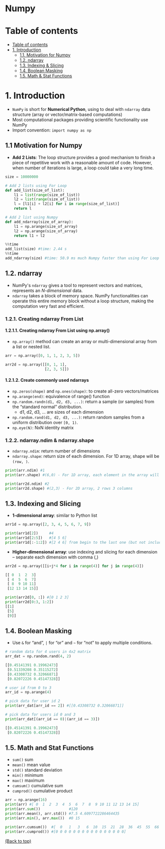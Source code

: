 # Numpy

# Table of contents
- [Table of contents](#table-of-contents)
- [1. Introduction](#1-introduction)
    - [1.1. Motivation for Numpy](#11-motivation-for-numpy)
    - [1.2. ndarray](#12-ndarray)
    - [1.3. Indexing & Slicing](#13-indexing-and-slicing)
    - [1.4. Boolean Masking](#14-boolean-masking)
    - [1.5. Math & Stat Functions](#15-math-and-stat-functions)

# 1. Introduction
- `NumPy` is short for **Numerical Python**, using to deal with `ndarray` data structure (array or vector/matrix-based computations)
- Most computational packages providing scientific functionality use NumPy
- Import convention: `import numpy as np`
## 1.1 Motivation for Numpy
- **Add 2 Lists**: The loop structure provides a good mechanism to finish a piece of repetitive work with a reasonable amount of code. However, when number of iterations is large, a loop could take a very long time.

```Python
size = 10000000

# Add 2 lists using For Loop
def add_list(size_of_list):
    l1 = list(range(size_of_list))
    l2 = list(range(size_of_list))
    l = [l1[i] + l2[i] for i in range(size_of_list)]
    return l

# Add 2 list using Numpy 
def add_ndarray(size_of_array):
    l1 = np.arange(size_of_array)
    l2 = np.arange(size_of_array)
    return l1 + l2

%%time
add_list(size) #time: 2.44 s
%%time
add_ndarray(size) #time: 50.9 ms much Numpy faster than using For Loop to add 2 lists
```

## 1.2. ndarray
- NumPy's `ndarray` gives a tool to represent vectors and matrices, represents an *N-dimensional* data.
- `ndarray` takes a block of memory space. NumPy functionalities can operate this entire memory block without a loop structure, making the computation very fast and efficient.
### 1.2.1. Creating ndarray From List
#### 1.2.1.1. Creating ndarray From List using np.array()
- `np.array()` method can  create an array or multi-dimensional array from a list or nested list.
```Python
arr = np.array([0, 1, 1, 2, 3, 5])

arr2d = np.array([[0, 1, 1], 
                  [2, 3, 5]])
```
#### 1.2.1.2. Create commonly used ndarrays
- `np.zeros(shape)` and `np.ones(shape)`: to create all-zero vectors/matrices 
- `np.arange(end)`: equivalence of range() function
- `np.random.randn(d1, d2, d3, ...)`: return a sample (or samples) from the “standard normal” distribution.
    - d1, d2, d3, ... are sizes of each dimension
- `np.random.rand(d1, d2, d3, ...)`: return random samples from a uniform distribution over `[0, 1)`.
- `np.eye(N)`: NxN identity matrix


### 1.2.2. ndarray.ndim & ndarray.shape
- `ndarray.ndim`: return number of dimensions
- `ndarray.shape`: return size of each dimension. For 1D array, shape will be `(row, )`.
```Python
print(arr.ndim) #1
print(arr.shape) #(6,0) - For 1D array, each element in the array will be treated as a row, so it will has 6 rows, 0 column

print(arr2d.ndim) #2
print(arr2d.shape) #(2,3) - For 2D array, 2 rows 3 columns
```

## 1.3. Indexing and Slicing
- **1-dimensional array**: similar to Python list
```Python
arr1d = np.array([2, 3, 4, 5, 6, 7, 9])

print(arr1d[2])     #4
print(arr1d[2:5])   #[4 5 6]
print(arr1d[:-1:2]) #[2 4 6] from begin to the last one (but not include the last one)
```
- **Higher-dimensional array**: use indexing and slicing for each dimension – separate each dimension with comma (,)
```Python
arr2d = np.array([[i+j*4 for i in range(4)] for j in range(4)])

[[ 0  1  2  3]
 [ 4  5  6  7]
 [ 8  9 10 11]
 [12 13 14 15]]

print(arr2d[0, :]) #[0 1 2 3]
print(arr2d[0:3, 1:2]) 
[[1]
 [5]
 [9]]
```
## 1.4. Boolean Masking
- Use `&` for “and”, `|` for “or” and `~` for “not” to apply multiple conditions.
```Python
# random data for 4 users in 4x2 matrix
arr_dat = np.random.rand(4, 2)

[[0.45141391 0.19962473]
 [0.51339208 0.35115272]
 [0.43308732 0.32066871]
 [0.82072226 0.45147328]]

# user id from 0 to 3
arr_id = np.arange(4)

# pick data for user id 2
print(arr_dat[arr_id == 2]) #[[0.43308732 0.32066871]]

# pick data for users id 0 and 3
print(arr_dat[(arr_id == 0)|(arr_id == 3)])

[[0.45141391 0.19962473]
 [0.82072226 0.45147328]]
```

## 1.5. Math and Stat Functions
- `sum()` sum
- `mean()` mean value
- `std()` standard deviation
- `min()` minimum
- `max()` maximum
- `cumsum()` cumulative sum
- `cumprod()` cumulative product

```Python
arr = np.arange(16)
print(arr) #[ 0  1  2  3  4  5  6  7  8  9 10 11 12 13 14 15]
print(arr.sum())             #120
print(arr.mean(), arr.std()) #7.5 4.6097722286464435
print(arr.min(), arr.max())  #0 15

print(arr.cumsum())  #[  0   1   3   6  10  15  21  28  36  45  55  66  78  91 105 120]
print(arr.cumprod()) #[0 0 0 0 0 0 0 0 0 0 0 0 0 0 0 0]
```

[(Back to top)](#table-of-contents)
